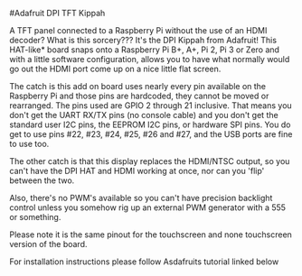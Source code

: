 <!--
---
name: Adafruit DPI TFT Kippah
class: board
type: Display
formfactor: HAT
manufacturer: Adafruit
description: Run 40 pin TFT's of a Raspberry Pi
url: https://learn.adafruit.com/adafruit-dpi-display-kippah-ttl-tft
buy: https://www.adafruit.com/products/2453
image: adafruit-tft-kippah.png 
pincount: 40
eeprom: no
power:
  '1':
  '2':
  '4':
  '17':
ground:
  '9':
  '25':
  '39':
  '34':
  '30':
  '20':
  '14':
  '6': 
pin:
  '3':
  '5':
  '7': 
  '29':
  '31':
  '26':
  '24':
  '21':
  '19':
  '23': 
  '32':
  '33':
  '8':
  '10':
  '36':
  '11':
  '12':
  '35':
  '38':
  '40':
-->
#Adafruit DPI TFT Kippah
 
A TFT panel connected to a Raspberry Pi without the use of an HDMI decoder? What is this sorcery??? It's the DPI Kippah from Adafruit! This HAT-like* board snaps onto a Raspberry Pi B+, A+, Pi 2, Pi 3 or Zero and with a little software configuration, allows you to have what normally would go out the HDMI port come up on a nice little flat screen.

The catch is this add on board uses nearly every pin available on the Raspberry Pi and those pins are hardcoded, they cannot be moved or rearranged. The pins used are GPIO 2 through 21 inclusive. That means you don't get the UART RX/TX pins (no console cable) and you don't get the standard user I2C pins, the EEPROM I2C pins, or hardware SPI pins. You do get to use pins #22, #23, #24, #25, #26 and #27, and the USB ports are fine to use too.

The other catch is that this display replaces the HDMI/NTSC output, so you can't have the DPI HAT and HDMI working at once, nor can you 'flip' between the two.

Also, there's no PWM's available so you can't have precision backlight control unless you somehow rig up an external PWM generator with a 555 or something.

Please note it is the same pinout for the touchscreen and none touchscreen version of the board.
 
For installation instructions please follow Asdafruits tutorial linked below
